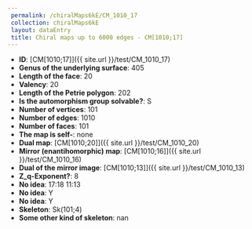 ```yaml
--- 
 permalink: /chiralMaps6kE/CM_1010_17 
 collection: chiralMaps6kE
 layout: dataEntry
 title: Chiral maps up to 6000 edges - CM[1010;17]
---
```


- **ID**: [CM[1010;17]]({{ site.url }}/test/CM_1010_17)
- **Genus of the underlying surface**: 405
- **Length of the face**: 20
- **Valency**: 20
- **Length of the Petrie polygon**: 202
- **Is the automorphism group solvable?**: S
- **Number of vertices**: 101
- **Number of edges**: 1010
- **Number of faces**: 101
- **The map is self-**: none
- **Dual map**: [CM[1010;20]]({{ site.url }}/test/CM_1010_20)
- **Mirror (enantihomorphic) map**: [CM[1010;16]]({{ site.url }}/test/CM_1010_16)
- **Dual of the mirror image**: [CM[1010;13]]({{ site.url }}/test/CM_1010_13)
- **Z_q-Exponent?**: 8
- **No idea**:  17:18 11:13
- **No idea**: Y
- **No idea**: Y
- **Skeleton**: Sk(101;4)
- **Some other kind of skeleton**: nan
